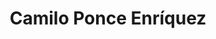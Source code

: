 ---
title: Camilo Ponce Enríquez
url: /camilo-ponce-enriquez/
latitude: -3.059
longitude: -79.746
---